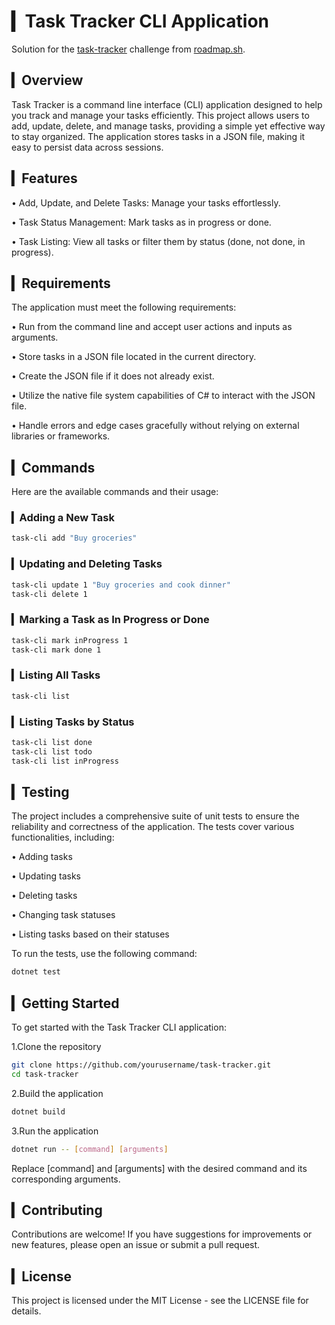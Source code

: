 ﻿# ▎Task Tracker CLI Application

Solution for the [task-tracker](https://roadmap.sh/projects/task-tracker) challenge from [roadmap.sh](https://roadmap.sh/).

## ▎Overview

Task Tracker is a command line interface (CLI) application designed to help you track and manage your tasks efficiently. This project allows users to add, update, delete, and manage tasks, providing a simple yet effective way to stay organized. The application stores tasks in a JSON file, making it easy to persist data across sessions.

## ▎Features

• Add, Update, and Delete Tasks: Manage your tasks effortlessly.

• Task Status Management: Mark tasks as in progress or done.

• Task Listing: View all tasks or filter them by status (done, not done, in progress).

## ▎Requirements

The application must meet the following requirements:

• Run from the command line and accept user actions and inputs as arguments.

• Store tasks in a JSON file located in the current directory.

• Create the JSON file if it does not already exist.

• Utilize the native file system capabilities of C# to interact with the JSON file.

• Handle errors and edge cases gracefully without relying on external libraries or frameworks.

## ▎Commands

Here are the available commands and their usage:

### ▎Adding a New Task

```bash
task-cli add "Buy groceries"
```

### ▎Updating and Deleting Tasks

```bash
task-cli update 1 "Buy groceries and cook dinner"
task-cli delete 1
```

### ▎Marking a Task as In Progress or Done

```bash
task-cli mark inProgress 1
task-cli mark done 1
```

### ▎Listing All Tasks

```bash
task-cli list
```

### ▎Listing Tasks by Status

```bash
task-cli list done
task-cli list todo
task-cli list inProgress
```

## ▎Testing

The project includes a comprehensive suite of unit tests to ensure the reliability and correctness of the application. The tests cover various functionalities, including:

• Adding tasks

• Updating tasks

• Deleting tasks

• Changing task statuses

• Listing tasks based on their statuses

To run the tests, use the following command:

```bash
dotnet test
```

## ▎Getting Started

To get started with the Task Tracker CLI application:

1.Clone the repository

```bash
git clone https://github.com/yourusername/task-tracker.git
cd task-tracker
```

2.Build the application

```bash
dotnet build
```

3.Run the application

```bash
dotnet run -- [command] [arguments]
```

Replace [command] and [arguments] with the desired command and its corresponding arguments.

## ▎Contributing

Contributions are welcome! If you have suggestions for improvements or new features, please open an issue or submit a pull request.

## ▎License

This project is licensed under the MIT License - see the LICENSE file for details.
